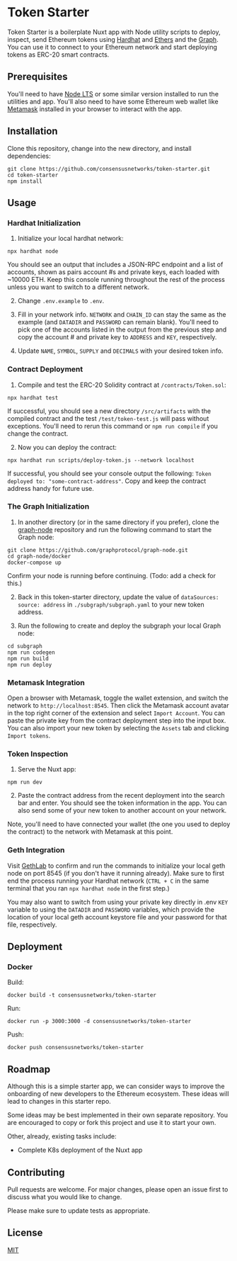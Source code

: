 # Token Starter

Token Starter is a boilerplate Nuxt app with Node utility scripts to deploy, inspect, send Ethereum tokens using [Hardhat](https://github.com/nomiclabs/hardhat) and [Ethers](https://github.com/ethers-io/ethers.js/) and the [Graph](https://github.com/graphprotocol/graph-node). You can use it to connect to your Ethereum network and start deploying tokens as ERC-20 smart contracts.

## Prerequisites

You'll need to have [Node LTS](https://nodejs.org/en/download/) or some similar version installed to run the utilities and app. You'll also need to have some Ethereum web wallet like [Metamask](https://metamask.io/) installed in your browser to interact with the app.

## Installation

Clone this repository, change into the new directory, and install dependencies:

```shell
git clone https://github.com/consensusnetworks/token-starter.git
cd token-starter
npm install
```

## Usage

### Hardhat Initialization

1. Initialize your local hardhat network:

```shell
npx hardhat node
```

You should see an output that includes a JSON-RPC endpoint and a list of accounts, shown as pairs account #s and private keys, each loaded with ~10000 ETH. Keep this console running throughout the rest of the process unless you want to switch to a different network.

2. Change `.env.example` to `.env`. 
   
3. Fill in your network info. `NETWORK` and `CHAIN_ID` can stay the same as the example (and `DATADIR` and `PASSWORD` can remain blank). You'll need to pick one of the accounts listed in the output from the previous step and copy the account # and private key to `ADDRESS` and `KEY`, respectively. 

4. Update `NAME`, `SYMBOL`, `SUPPLY` and `DECIMALS` with your desired token info. 

### Contract Deployment

1. Compile and test the ERC-20 Solidity contract at `/contracts/Token.sol`:

```shell
npx hardhat test
```

If successful, you should see a new directory `/src/artifacts` with the compiled contract and the test `/test/token-test.js` will pass without exceptions. You'll need to rerun this command or `npm run compile` if you change the contract.

2. Now you can deploy the contract:

```
npx hardhat run scripts/deploy-token.js --network localhost
```

If successful, you should see your console output the following: `Token deployed to: "some-contract-address"`. Copy and keep the contract address handy for future use.

### The Graph Initialization

1. In another directory (or in the same directory if you prefer), clone the [graph-node](https://github.com/graphprotocol/graph-node.git) repository and run the following command to start the Graph node:

```shell
git clone https://github.com/graphprotocol/graph-node.git
cd graph-node/docker
docker-compose up
```

Confirm your node is running before continuing. (Todo: add a check for this.)

2. Back in this token-starter directory, update the value of `dataSources: source: address` in `./subgraph/subgraph.yaml` to your new token address.

3. Run the following to create and deploy the subgraph your local Graph node:

```shell
cd subgraph
npm run codegen
npm run build
npm run deploy
```

### Metamask Integration

Open a browser with Metamask, toggle the wallet extension, and switch the network to `http://localhost:8545`. Then click the Metamask account avatar in the top right corner of the extension and select `Import Account`. You can paste the private key from the contract deployment step into the input box. You can also import your new token by selecting the `Assets` tab and clicking `Import tokens`.

### Token Inspection

1. Serve the Nuxt app:

```shell
npm run dev
```

2. Paste the contract address from the recent deployment into the search bar and enter. You should see the token information in the app. You can also send some of your new token to another account on your network.

Note, you'll need to have connected your wallet (the one you used to deploy the contract) to the network with Metamask at this point.

### Geth Integration

Visit [GethLab](https://github.com/natemiller1/GethLab) to confirm and run the commands to initialize your local geth node on port 8545 (if you don't have it running already). Make sure to first end the process running your Hardhat network (`CTRL + C` in the same terminal that you ran `npx hardhat node` in the first step.) 

You may also want to switch from using your private key directly in .env `KEY` variable to using the `DATADIR` and `PASSWORD` variables, which provide the location of your local geth account keystore file and your password for that file, respectively.

## Deployment

### Docker

Build:
```shell
docker build -t consensusnetworks/token-starter
```

Run:
```shell
docker run -p 3000:3000 -d consensusnetworks/token-starter
```

Push:
```shell
docker push consensusnetworks/token-starter
```

## Roadmap
Although this is a simple starter app, we can consider ways to improve the onboarding of new developers to the Ethereum ecosystem. These ideas will lead to changes in this starter repo. 

Some ideas may be best implemented in their own separate repository. You are encouraged to copy or fork this project and use it to start your own.

Other, already, existing tasks include:
- Complete K8s deployment of the Nuxt app

## Contributing
Pull requests are welcome. For major changes, please open an issue first to discuss what you would like to change.

Please make sure to update tests as appropriate.

## License
[MIT](https://choosealicense.com/licenses/mit/)
